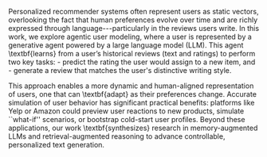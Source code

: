 Personalized recommender systems often represent users as static vectors, overlooking the fact that human preferences evolve over time and are richly expressed through language---particularly in the reviews users write. In this work, we explore agentic user modeling, where a user is represented by a generative agent powered by a large language model (LLM). This agent \textbf{learns} from a user’s historical reviews (text and ratings) to perform two key tasks:
    - predict the rating the user would assign to a new item, and
    - generate a review that matches the user's distinctive writing style.

This approach enables a more dynamic and human-aligned representation of users, one that can \textbf{adapt} as their preferences change. Accurate simulation of user behavior has significant practical benefits: platforms like Yelp or Amazon could preview user reactions to new products, simulate ``what-if'' scenarios, or bootstrap cold-start user profiles. Beyond these applications, our work \textbf{synthesizes} research in memory-augmented LLMs and retrieval-augmented reasoning to advance controllable, personalized text generation.
